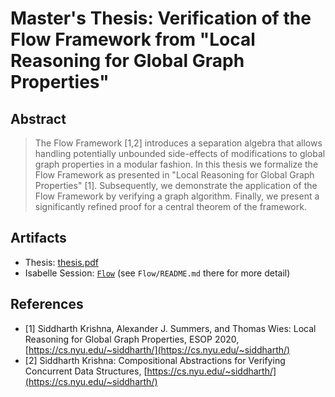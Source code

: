 # Master's Thesis: Verification of the Flow Framework from "Local Reasoning for Global Graph Properties"

## Abstract

>  The Flow Framework [1,2] introduces a separation algebra that allows handling potentially unbounded
>  side-effects of modifications to global graph properties in a modular fashion.
>  In this thesis we formalize the Flow Framework as presented in "Local Reasoning for Global Graph Properties"
>  [1].
>  Subsequently, we demonstrate the application of the Flow Framework by verifying a graph algorithm.
>  Finally, we present a significantly refined proof for a central theorem of the framework.

## Artifacts

* Thesis: [thesis.pdf](https://github.com/bpoettinger/msc/raw/master/thesis.pdf)
* Isabelle Session: [`Flow`](https://github.com/bpoettinger/Flow) (see `Flow/README.md` there for more detail)

## References

* [1] Siddharth Krishna, Alexander J. Summers, and Thomas Wies: Local Reasoning for Global Graph Properties, ESOP 2020, [https://cs.nyu.edu/~siddharth/](https://cs.nyu.edu/~siddharth/)
* [2] Siddharth Krishna: Compositional Abstractions for Verifying Concurrent Data Structures, [https://cs.nyu.edu/~siddharth/](https://cs.nyu.edu/~siddharth/)
